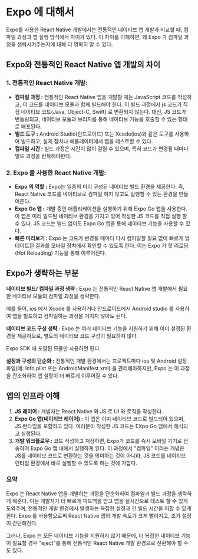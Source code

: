 Expo 에 대해서
===
Expo를 사용한 React Native 개발에서는 전통적인 네이티브 앱 개발과 비교할 때, 컴파일 과정과 앱 실행 방식에서 차이가 있다. 이 차이를 이해하면, 왜 Expo 가 컴파일 과정을 생략시켜주는지에 대해 더 명확히 알 수 있다.

## Expo와 전통적인 React Native 앱 개발의 차이

### 1. 전통적인 React Native 개발:
- **컴파일 과정 :** 전통적인 React Native 앱을 개발할 때는 JavaScript 코드를 작성하고, 이 코드를 네이티브 모듈과 함께 빌드해야 한다. 이 빌드 과정에서 js 코드가 직접 네이티브 코드(Java, Object-C, Swift) 로 변환되지 않는다. 대신, JS 코드가 번들링되고, 네이티브 모듈과 브리지를 통해 네이티브 기능을 호출할 수 있는 형태로 배포된다. 
- **빌드 도구 :** Android Studio(안드로이드) 또는 Xcode(ios)와 같은 도구를 사용하여 빌드하고, 실제 장치나 에뮬레이터에서 앱을 테스트할 수 있다.
- **컴파일 시간 :** 빌드 과정은 시간이 많이 걸릴 수 있으며, 특히 코드가 변경될 때마다 빌드 과정을 반복해야한다.

### 2. Expo 를 사용한 React Native 개발:
- **Expo 의 역할 :** Expo는 일종의 미리 구성된 네이티브 빌드 환경을 제공한다. 즉, React Native 코드를 네이티브로 컴파일 하지 않고도 실행할 수 있는 환경을 만들어준다. 
- **Expo Go 앱 :** 개발 중인 애플리케이션을 실행하기 위해 Expo Go 앱을 사용한다. 이 앱은 미리 빌드된 네이티브 환경을 가지고 있어 작성한 JS 코드를 직접 실행 할 수 있다. JS 코드는 빌드 없이도 Expo Go 앱을 통해 네이티브 기능을 사용할 수 있다. 
- **빠른 미리보기 :** Expo 는 코드가 변경될 때마다 다시 컴파일할 필요 없이 빠르게 업데이트된 결과를 모바일 장치에서 확인할 수 있도록 한다. 이는 Expo 가 핫 리로딩(Hot Reloading) 기능을 통해 이루어진다. 

## Expo가 생략하는 부분
 
  **네이티브 빌드/ 컴파일 과정 생략 :** 
  Expo 는 전통적인 React Native 앱 개발에서 필요한 네이티브 모듈의 컴파일 과정을 생략한다.  
  
  예를 들어, ios 에서 Xcode 를 사용하거나 안드로이드에서 Android studio 를 사용하여 앱을 빌드하고 컴파일하는 과정을 거치지 않아도 된다. 

  **네이티브 코드 구성 생략 :**
  Expo 는 여러 네이티브 기능을 지원하기 위해 이미 설정된 환경을 제공하므로, 별도의 네이티브 코드 구성이 필요하지 않다.

  Expo SDK 에 포함된 모듈만 사용하면 된다. 

  **설정과 구성의 단순화 :**
  전통적인 개발 환경에서는 프로젝트마다 ios 및 Android 설정 파일(예: Info.plist 또는 AndroidManifest.xml) 을 관리해아하지만, Expo 는 이 과정을 간소화하여 앱 설정이 더 빠르게 이루어질 수 있다. 

  ## 앱의 인프라 이해
  1. **JS 레이어 :** 개발자는 React Native 와 JS 로 UI 와 로직을 작성한다.
  2. **Expo Go 앱(네이티브 레이어) :** 이 앱은 이미 네이티브 코드로 빌드되어 있으며, JS 런타임을 포함하고 있다. 여러분이 작성한 JS 코드는 EXpo Go 앱에서 해석되고 실행된다. 
  3. **개발 워크플로우 :** 코드 작성하고 저장하면, Expo가 코드를 즉시 모바일 기기로 전송하여 Expo Go 앱 내에서 실행하게 된다. 이 과정에서 "컴파일" 이라는 개념은 JS를 네이티브 코드로 변환하는 것을 의미하는 것이 아니라, JS 코드를 네이티브 런타임 환경에서 바로 실행할 수 있도록 하는 것에 가깝다. 

  ### 요약
  Expo 는 React Native 앱을 개발하는 과정을 단순화하여 컴파일과 빌드 과정을 생략하게 해준다. 이는 개발자가 더 빠르게 피드백을 받고 앱을 실시간으로 테스트 할 수 있게 도와주며, 전통적인 개발 환경에서 발생하는 복잡한 설정과 긴 빌드 시간을 피할 수 있게 한다. Expo 를 사용함으로써 React Native 앱의 개발 속도가 크게 빨라지고, 초기 설정이 간단해진다. 


  그러나, Expo 는 모든 네이티브 기능을 지원하지 않기 때문에, 더 복잡한 네이티브 기능이 필요할 경우 "eject"를 통해 전통적인 React Native 개발 환경으로 전환해야 할 수도 있다.

  